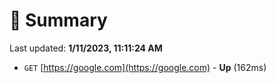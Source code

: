 # 📖 Summary
Last updated: **1/11/2023, 11:11:24 AM**

- `GET` [https://google.com](https://google.com) - **Up** (162ms)
